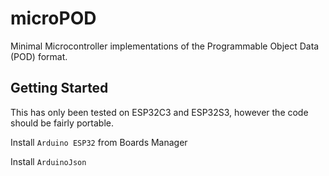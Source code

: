 # microPOD

Minimal Microcontroller implementations of the Programmable Object Data (POD) format. 

## Getting Started

This has only been tested on ESP32C3 and ESP32S3, however the code should be fairly portable.

Install `Arduino ESP32` from Boards Manager

Install `ArduinoJson`


